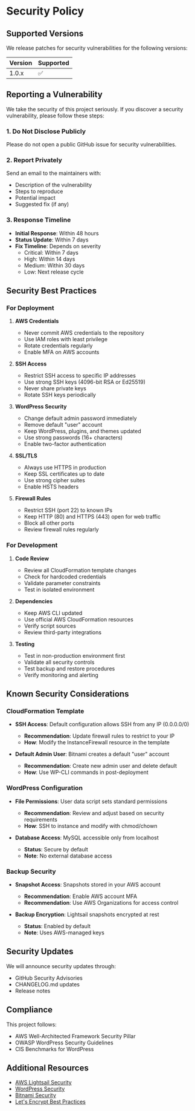 # Security Policy

## Supported Versions

We release patches for security vulnerabilities for the following versions:

| Version | Supported          |
| ------- | ------------------ |
| 1.0.x   | :white_check_mark: |

## Reporting a Vulnerability

We take the security of this project seriously. If you discover a security vulnerability, please follow these steps:

### 1. Do Not Disclose Publicly

Please do not open a public GitHub issue for security vulnerabilities.

### 2. Report Privately

Send an email to the maintainers with:
- Description of the vulnerability
- Steps to reproduce
- Potential impact
- Suggested fix (if any)

### 3. Response Timeline

- **Initial Response**: Within 48 hours
- **Status Update**: Within 7 days
- **Fix Timeline**: Depends on severity
  - Critical: Within 7 days
  - High: Within 14 days
  - Medium: Within 30 days
  - Low: Next release cycle

## Security Best Practices

### For Deployment

1. **AWS Credentials**
   - Never commit AWS credentials to the repository
   - Use IAM roles with least privilege
   - Rotate credentials regularly
   - Enable MFA on AWS accounts

2. **SSH Access**
   - Restrict SSH access to specific IP addresses
   - Use strong SSH keys (4096-bit RSA or Ed25519)
   - Never share private keys
   - Rotate SSH keys periodically

3. **WordPress Security**
   - Change default admin password immediately
   - Remove default "user" account
   - Keep WordPress, plugins, and themes updated
   - Use strong passwords (16+ characters)
   - Enable two-factor authentication

4. **SSL/TLS**
   - Always use HTTPS in production
   - Keep SSL certificates up to date
   - Use strong cipher suites
   - Enable HSTS headers

5. **Firewall Rules**
   - Restrict SSH (port 22) to known IPs
   - Keep HTTP (80) and HTTPS (443) open for web traffic
   - Block all other ports
   - Review firewall rules regularly

### For Development

1. **Code Review**
   - Review all CloudFormation template changes
   - Check for hardcoded credentials
   - Validate parameter constraints
   - Test in isolated environment

2. **Dependencies**
   - Keep AWS CLI updated
   - Use official AWS CloudFormation resources
   - Verify script sources
   - Review third-party integrations

3. **Testing**
   - Test in non-production environment first
   - Validate all security controls
   - Test backup and restore procedures
   - Verify monitoring and alerting

## Known Security Considerations

### CloudFormation Template

- **SSH Access**: Default configuration allows SSH from any IP (0.0.0.0/0)
  - **Recommendation**: Update firewall rules to restrict to your IP
  - **How**: Modify the InstanceFirewall resource in the template

- **Default Admin User**: Bitnami creates a default "user" account
  - **Recommendation**: Create new admin user and delete default
  - **How**: Use WP-CLI commands in post-deployment

### WordPress Configuration

- **File Permissions**: User data script sets standard permissions
  - **Recommendation**: Review and adjust based on security requirements
  - **How**: SSH to instance and modify with chmod/chown

- **Database Access**: MySQL accessible only from localhost
  - **Status**: Secure by default
  - **Note**: No external database access

### Backup Security

- **Snapshot Access**: Snapshots stored in your AWS account
  - **Recommendation**: Enable AWS account MFA
  - **Recommendation**: Use AWS Organizations for access control

- **Backup Encryption**: Lightsail snapshots encrypted at rest
  - **Status**: Enabled by default
  - **Note**: Uses AWS-managed keys

## Security Updates

We will announce security updates through:
- GitHub Security Advisories
- CHANGELOG.md updates
- Release notes

## Compliance

This project follows:
- AWS Well-Architected Framework Security Pillar
- OWASP WordPress Security Guidelines
- CIS Benchmarks for WordPress

## Additional Resources

- [AWS Lightsail Security](https://docs.aws.amazon.com/lightsail/latest/userguide/understanding-lightsail-security.html)
- [WordPress Security](https://wordpress.org/support/article/hardening-wordpress/)
- [Bitnami Security](https://docs.bitnami.com/aws/security/)
- [Let's Encrypt Best Practices](https://letsencrypt.org/docs/)
